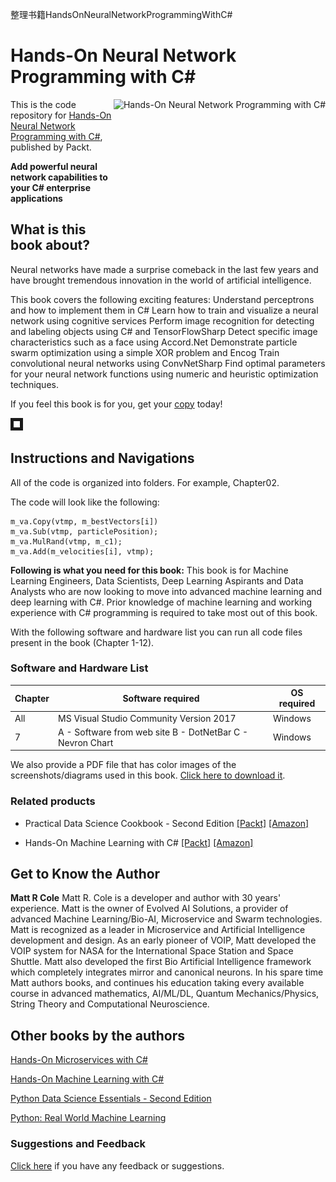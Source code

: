 整理书籍HandsOnNeuralNetworkProgrammingWithC#

# Hands-On Neural Network Programming with C#

<a href="https://www.packtpub.com/big-data-and-business-intelligence/hands-neural-network-programming-c?utm_source=github&utm_medium=repository&utm_campaign=9781789612011 "><img src="https://d255esdrn735hr.cloudfront.net/sites/default/files/imagecache/ppv4_main_book_cover/9781789612011.png" alt="Hands-On Neural Network Programming with C#" height="256px" align="right"></a>

This is the code repository for [Hands-On Neural Network Programming with C#](https://www.packtpub.com/big-data-and-business-intelligence/hands-neural-network-programming-c?utm_source=github&utm_medium=repository&utm_campaign=9781789612011 ), published by Packt.

**Add powerful neural network capabilities to your C# enterprise applications**

## What is this book about?
Neural networks have made a surprise comeback in the last few years and have brought tremendous innovation in the world of artificial intelligence.

This book covers the following exciting features:
Understand perceptrons and how to implement them in C# 
Learn how to train and visualize a neural network using cognitive services 
Perform image recognition for detecting and labeling objects using C# and TensorFlowSharp 
Detect specific image characteristics such as a face using Accord.Net 
Demonstrate particle swarm optimization using a simple XOR problem and Encog 
Train convolutional neural networks using ConvNetSharp 
Find optimal parameters for your neural network functions using numeric and heuristic optimization techniques. 

If you feel this book is for you, get your [copy](https://www.amazon.com/dp/1789612012) today!

<a href="https://www.packtpub.com/?utm_source=github&utm_medium=banner&utm_campaign=GitHubBanner"><img src="https://raw.githubusercontent.com/PacktPublishing/GitHub/master/GitHub.png" 
alt="https://www.packtpub.com/" border="5" /></a>

## Instructions and Navigations
All of the code is organized into folders. For example, Chapter02.

The code will look like the following:
```
m_va.Copy(vtmp, m_bestVectors[i])
m_va.Sub(vtmp, particlePosition);
m_va.MulRand(vtmp, m_c1);
m_va.Add(m_velocities[i], vtmp);
```

**Following is what you need for this book:**
This book is for Machine Learning Engineers, Data Scientists, Deep Learning Aspirants and Data Analysts who are now looking to move into advanced machine learning and deep learning with C#. Prior knowledge of machine learning and working experience with C# programming is required to take most out of this book.

With the following software and hardware list you can run all code files present in the book (Chapter 1-12).
### Software and Hardware List
| Chapter | Software required | OS required |
| -------- | ------------------------------------ | ----------------------------------- |
| All | MS Visual Studio Community Version 2017 | Windows |
| 7 | A - Software from web site B - DotNetBar C - Nevron Chart | Windows |


We also provide a PDF file that has color images of the screenshots/diagrams used in this book. [Click here to download it](http://www.packtpub.com/sites/default/files/downloads/9781789612011_ColorImages.pdf).

### Related products
* Practical Data Science Cookbook - Second Edition [[Packt]](https://www.packtpub.com/big-data-and-business-intelligence/c-machine-learning-projects?utm_source=github&utm_medium=repository&utm_campaign=9781787129627 ) [[Amazon]](https://www.amazon.com/dp/1788996402)

* Hands-On Machine Learning with C# [[Packt]](https://www.packtpub.com/big-data-and-business-intelligence/hands-machine-learning-c?utm_source=github&utm_medium=repository&utm_campaign=9781788994941 ) [[Amazon]](https://www.amazon.com/dp/1788994949)


## Get to Know the Author
**Matt R Cole**
Matt R. Cole is a developer and author with 30 years' experience. Matt is the owner of Evolved AI Solutions, a provider of advanced Machine Learning/Bio-AI, Microservice and Swarm technologies. Matt is recognized as a leader in Microservice and Artificial Intelligence development and design. As an early pioneer of VOIP, Matt developed the VOIP system for NASA for the International Space Station and Space Shuttle. Matt also developed the first Bio Artificial Intelligence framework which completely integrates mirror and canonical neurons. In his spare time Matt authors books, and continues his education taking every available course in advanced mathematics, AI/ML/DL, Quantum Mechanics/Physics, String Theory and Computational Neuroscience.


## Other books by the authors
[Hands-On Microservices with C#](https://www.packtpub.com/application-development/hands-microservices-c?utm_source=github&utm_medium=repository&utm_campaign=9781789533682 )

[Hands-On Machine Learning with C#](https://www.packtpub.com/big-data-and-business-intelligence/hands-machine-learning-c?utm_source=github&utm_medium=repository&utm_campaign=9781788994941 )

[]()

[Python Data Science Essentials - Second Edition]()

[Python: Real World Machine Learning]()

### Suggestions and Feedback
[Click here](https://docs.google.com/forms/d/e/1FAIpQLSdy7dATC6QmEL81FIUuymZ0Wy9vH1jHkvpY57OiMeKGqib_Ow/viewform) if you have any feedback or suggestions.


